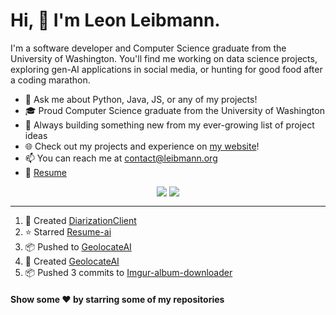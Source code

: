 # Hi, 👋 I'm Leon Leibmann.

I'm a software developer and Computer Science graduate from the University of Washington. You'll find me working on data science projects, exploring gen-AI applications in social media, or hunting for good food after a coding marathon.

- 💬 Ask me about Python, Java, JS, or any of my projects!
- 🎓 Proud Computer Science graduate from the University of Washington
- 🚀 Always building something new from my ever-growing list of project ideas
- 🌐 Check out my projects and experience on [my website](https://leibmann.org)!
- 📫 You can reach me at [contact@leibmann.org](mailto:contact@leibmann.org)
- 📄 [Resume](https://leibmann.org/Leon_Leibmann_Resume.pdf)

<div align="middle">
<img align="top" src="https://github-readme-stats.vercel.app/api/top-langs/?username=Pop101&layout=compact&theme=transparent&hide_border=true&hide=css,jupyter%20notebook">
<img align="top" src="https://github-readme-stats.vercel.app/api?username=Pop101&show_icons=true&theme=transparent&hide_border=true&count_private=true&hide=issues&include_all_commits&hide_rank=true">
</div>

---
<!--START_SECTION:activity-->
1. 🎉 Created [DiarizationClient](https://github.com/Pop101/DiarizationClient)
2. ⭐️ Starred [Resume-ai](https://github.com/kipiiler/resume-ai)
3. 📦 Pushed to [GeolocateAI](https://github.com/Pop101/GeolocateAI)
4. 🎉 Created [GeolocateAI](https://github.com/Pop101/GeolocateAI)
5. 📦 Pushed 3 commits to [Imgur-album-downloader](https://github.com/Pop101/imgur-album-downloader)
<!--END_SECTION:activity-->

#### Show some ❤️ by starring some of my repositories

